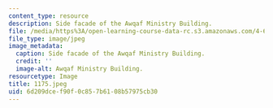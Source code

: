 ```yaml
---
content_type: resource
description: Side facade of the Awqaf Ministry Building.
file: /media/https%3A/open-learning-course-data-rc.s3.amazonaws.com/4-615-the-architecture-of-cairo-spring-2002/6d209dcef90f0c857b6108b57975cb30_1175.jpeg
file_type: image/jpeg
image_metadata:
  caption: Side facade of the Awqaf Ministry Building.
  credit: ''
  image-alt: Awqaf Ministry Building.
resourcetype: Image
title: 1175.jpeg
uid: 6d209dce-f90f-0c85-7b61-08b57975cb30
---
```

